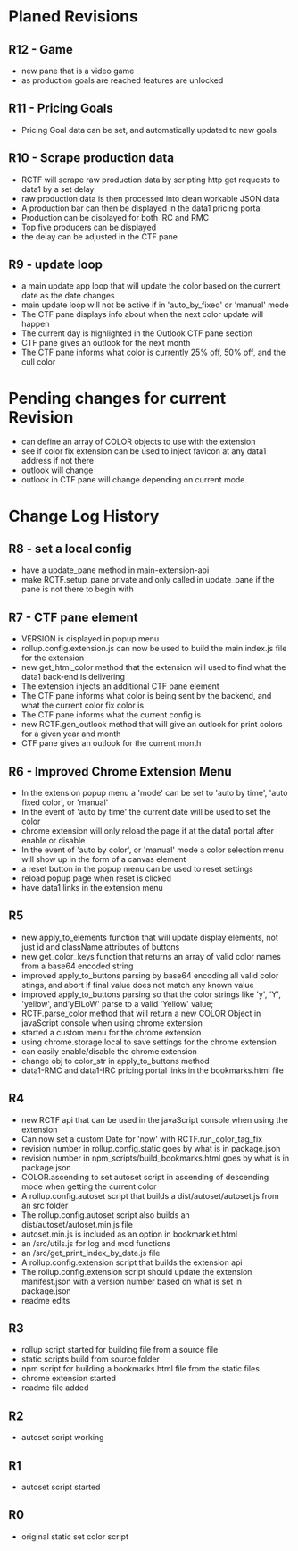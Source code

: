 # Planed Revisions

## R12 - Game
* new pane that is a video game
* as production goals are reached features are unlocked

## R11 - Pricing Goals
* Pricing Goal data can be set, and automatically updated to new goals

## R10 - Scrape production data
* RCTF will scrape raw production data by scripting http get requests to data1 by a set delay
* raw production data is then processed into clean workable JSON data
* A production bar can then be displayed in the data1 pricing portal
* Production can be displayed for both IRC and RMC
* Top five producers can be displayed
* the delay can be adjusted in the CTF pane

## R9 - update loop
* a main update app loop that will update the color based on the current date as the date changes
* main update loop will not be active if in 'auto\_by\_fixed' or 'manual' mode
* The CTF pane displays info about when the next color update will happen
* The current day is highlighted in the Outlook CTF pane section
* CTF pane gives an outlook for the next month
* The CTF pane informs what color is currently 25% off, 50% off, and the cull color


# Pending changes for current Revision

* can define an array of COLOR objects to use with the extension
* see if color fix extension can be used to inject favicon at any data1 address if not there
* outlook will change
* outlook in CTF pane will change depending on current mode.

# Change Log History

## R8 - set a local config
* have a update\_pane method in main-extension-api
* make RCTF.setup\_pane private and only called in update\_pane if the pane is not there to begin with

## R7 - CTF pane element
* VERSION is displayed in popup menu
* rollup.config.extension.js can now be used to build the main index.js file for the extension
* new get\_html\_color method that the extension will used to find what the data1 back-end is delivering
* The extension injects an additional CTF pane element
* The CTF pane informs what color is being sent by the backend, and what the current color fix color is
* The CTF pane informs what the current config is
* new RCTF.gen_outlook method that will give an outlook for print colors for a given year and month
* CTF pane gives an outlook for the current month

## R6 - Improved Chrome Extension Menu
* In the extension popup menu a 'mode' can be set to 'auto by time', 'auto fixed color', or 'manual'
* In the event of 'auto by time' the current date will be used to set the color
* chrome extension will only reload the page if at the data1 portal after enable or disable
* In the event of 'auto by color', or 'manual' mode a color selection menu will show up in the form of a canvas element
* a reset button in the popup menu can be used to reset settings
* reload popup page when reset is clicked
* have data1 links in the extension menu

## R5
* new apply\_to\_elements function that will update display elements, not just id and className attributes of buttons
* new get\_color\_keys function that returns an array of valid color names from a base64 encoded string
* improved apply\_to\_buttons parsing by base64 encoding all valid color stings, and abort if final value does not match any known value
* improved apply\_to\_buttons parsing so that the color strings like 'y', 'Y', 'yellow', and'yElLoW' parse to a valid 'Yellow' value;
* RCTF.parse_color method that will return a new COLOR Object in javaScript console when using chrome extension
* started a custom menu for the chrome extension
* using chrome.storage.local to save settings for the chrome extension
* can easily enable/disable the chrome extension 
* change obj to color\_str in apply\_to\_buttons method
* data1-RMC and data1-IRC pricing portal links in the bookmarks.html file

## R4
* new RCTF api that can be used in the javaScript console when using the extension
* Can now set a custom Date for 'now' with RCTF.run\_color\_tag\_fix
* revision number in rollup.config.static goes by what is in package.json
* revision number in npm\_scripts/build_bookmarks.html goes by what is in package.json
* COLOR.ascending to set autoset script in ascending of descending mode when getting the current color
* A rollup.config.autoset script that builds a dist/autoset/autoset.js from an src folder
* The rollup.config.autoset script also builds an dist/autoset/autoset.min.js file
* autoset.min.js is included as an option in bookmarklet.html
* an /src/utils.js for log and mod functions
* an /src/get\_print\_index\_by\_date.js file
* A rollup.config.extension script that builds the extension api
* The rollup.config.extension script should update the extension manifest.json with a version number based on what is set in package.json
* readme edits

## R3
* rollup script started for building file from a source file
* static scripts build from source folder
* npm script for building a bookmarks.html file from the static files
* chrome extension started
* readme file added

## R2
* autoset script working

## R1
* autoset script started

## R0
* original static set color script



